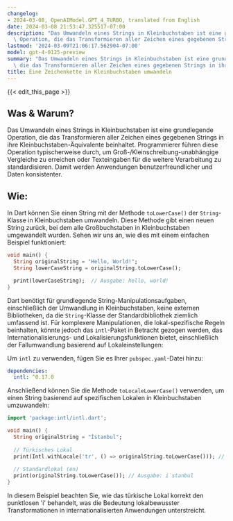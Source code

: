 ```yaml
---
changelog:
- 2024-03-08, OpenAIModel.GPT_4_TURBO, translated from English
date: 2024-03-08 21:53:47.325517-07:00
description: "Das Umwandeln eines Strings in Kleinbuchstaben ist eine grundlegende\
  \ Operation, die das Transformieren aller Zeichen eines gegebenen Strings in ihre\u2026"
lastmod: '2024-03-09T21:06:17.562904-07:00'
model: gpt-4-0125-preview
summary: "Das Umwandeln eines Strings in Kleinbuchstaben ist eine grundlegende Operation,\
  \ die das Transformieren aller Zeichen eines gegebenen Strings in ihre\u2026"
title: Eine Zeichenkette in Kleinbuchstaben umwandeln
---
```


{{< edit_this_page >}}

## Was & Warum?

Das Umwandeln eines Strings in Kleinbuchstaben ist eine grundlegende Operation, die das Transformieren aller Zeichen eines gegebenen Strings in ihre Kleinbuchstaben-Äquivalente beinhaltet. Programmierer führen diese Operation typischerweise durch, um Groß-/Kleinschreibung-unabhängige Vergleiche zu erreichen oder Texteingaben für die weitere Verarbeitung zu standardisieren. Damit werden Anwendungen benutzerfreundlicher und Daten konsistenter.

## Wie:

In Dart können Sie einen String mit der Methode `toLowerCase()` der `String`-Klasse in Kleinbuchstaben umwandeln. Diese Methode gibt einen neuen String zurück, bei dem alle Großbuchstaben in Kleinbuchstaben umgewandelt wurden. Sehen wir uns an, wie dies mit einem einfachen Beispiel funktioniert:

```dart
void main() {
  String originalString = "Hello, World!";
  String lowerCaseString = originalString.toLowerCase();

  print(lowerCaseString);  // Ausgabe: hello, world!
}
```

Dart benötigt für grundlegende String-Manipulationsaufgaben, einschließlich der Umwandlung in Kleinbuchstaben, keine externen Bibliotheken, da die `String`-Klasse der Standardbibliothek ziemlich umfassend ist. Für komplexere Manipulationen, die lokal-spezifische Regeln beinhalten, könnte jedoch das `intl`-Paket in Betracht gezogen werden, das Internationalisierungs- und Lokalisierungsfunktionen bietet, einschließlich der Fallumwandlung basierend auf Lokaleinstellungen:

Um `intl` zu verwenden, fügen Sie es Ihrer `pubspec.yaml`-Datei hinzu:

```yaml
dependencies:
  intl: ^0.17.0
```

Anschließend können Sie die Methode `toLocaleLowerCase()` verwenden, um einen String basierend auf spezifischen Lokalen in Kleinbuchstaben umzuwandeln:

```dart
import 'package:intl/intl.dart';

void main() {
  String originalString = "İstanbul";
  
  // Türkisches Lokal
  print(Intl.withLocale('tr', () => originalString.toLowerCase())); // Ausgabe: istanbul
  
  // Standardlokal (en)
  print(originalString.toLowerCase()); // Ausgabe: i̇stanbul
}
```

In diesem Beispiel beachten Sie, wie das türkische Lokal korrekt den punktlosen 'i' behandelt, was die Bedeutung lokalbewusster Transformationen in internationalisierten Anwendungen unterstreicht.
